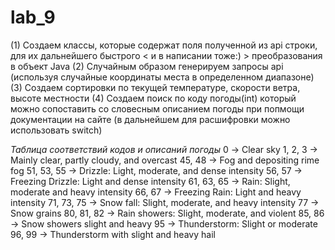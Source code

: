 # lab_9

(1)
Создаем классы, которые содержат поля полученной из api строки, для их дальнейшего быстрого < и в написании тоже:) > преобразования в объект Java
(2)
Случайным образом генерируем запросы api (используя случайные координаты места в определенном диапазоне)
(3)
Создаем сортировки по текущей температуре, скорости ветра, высоте местности
(4)
Создаем поиск по коду погоды(int) который можно сопоставить со словесным описанием погоды при попмощи документации на сайте 
(в дальнейшем для расшифровки можно использовать switch)

*Таблица соответствий кодов и описаний погоды*
0             ->     Clear sky
1, 2, 3	      ->     Mainly clear, partly cloudy, and overcast
45, 48	      ->     Fog and depositing rime fog
51, 53, 55  	->     Drizzle: Light, moderate, and dense intensity
56, 57	      ->     Freezing Drizzle: Light and dense intensity
61, 63, 65  	->     Rain: Slight, moderate and heavy intensity
66, 67	      ->     Freezing Rain: Light and heavy intensity
71, 73, 75  	->     Snow fall: Slight, moderate, and heavy intensity
77	          ->     Snow grains
80, 81, 82  	->     Rain showers: Slight, moderate, and violent
85, 86	      ->     Snow showers slight and heavy
95            ->     Thunderstorm: Slight or moderate
96, 99        ->     Thunderstorm with slight and heavy hail

